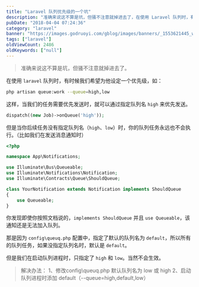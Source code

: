 ```yaml
---
title: "Laravel 队列优先级的一个坑"
description: "准确来说这不算是坑，但骚不注意就掉进去了，在使用 Laravel 队列时，有时候我们希望为他设定一个优先级，如 bash php artisan queue:work --queue=high,low 这样，当我们的任务需要优先发送时"
pubDate: "2018-04-04 07:24:36"
category: "laravel"
banner: "https://images.godruoyi.com/gblog/images/banners/_1553621445_wdxtb6K4l3.avif"
tags: ["laravel"]
oldViewCount: 2486
oldKeywords: ["null"]
---
```


> 准确来说这不算是坑，但骚不注意就掉进去了。

在使用 `laravel` 队列时，有时候我们希望为他设定一个优先级，如：

```bash
php artisan queue:work --queue=high,low
```
这样，当我们的任务需要优先发送时，就可以通过指定队列名 `high` 来优先发送。

```php
dispatch((new Job)->onQueue('high'));
```

但是当你后续任务没有指定队列名（`high`、`low`）时，你的队列任务永远也不会执行。（比如我们在发送消息通知时）

```php
<?php

namespace App\Notifications;

use Illuminate\Bus\Queueable;
use Illuminate\Notifications\Notification;
use Illuminate\Contracts\Queue\ShouldQueue;

class YourNotification extends Notification implements ShouldQueue
{
    use Queueable;
}
```
你发现即使你按照文档说的，`implements ShouldQueue` 并且 `use Queueable`，该通知还是无法加入队列。

那是因为 `config\queuq.php` 配置中，指定了默认的队列名为 `default`，所以所有的队列任务，如果没指定队列名时，默认是 `default`。

但是我们在启动队列进程时，只指定了 `high` 和 `low`。当然不会生效。

> 解决办法：
>  1、修改config\queuq.php 默认队列名为 low 或 high
>  2、启动队列进程时添加 default（--queue=high,default,low）
